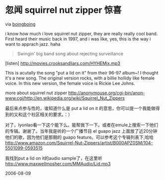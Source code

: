 # 忽闻 squirrel nut zipper 惊喜

via <a href="http://feeds.feedburner.com/~r/boingboing/iBag/~3/9781059/swingin_big_band_son.html">boingboing</a>

i know how much i love squirrel nut zipper, they are really really cool band. First heard their music back in 1997, and i was like, yes, this is the way i want to apprach jazz. haha

>Swingin' big band song about rejecting surveillance

[listen] http://movies.crooksandliars.com/HYHEMix.mp3

This is acutally the song "put a lid on it" from their 96-97 album~! I thought it's a new song. The original version rocks, with a billie hollidy like female voice. In this new version, the female voice is Rickie Lee Johns.

more about squirrel nut zipper
http://anonymouse.org/cgi-bin/anon-www.cgi/http://en.wikipedia.org/wiki/Squirrel_Nut_Zippers

最后来点参与性的，谁知道什么是 put a lid on it 的意思，你可以提一个我能做得到的又和这个社区相关的要求。：）

对了，lyonlao看一下这个能下么。能帮我下一下。或者在emule上搜索一下他们的专辑。谢谢了。当年我是听的一个广播节目 el guapo jazz 上面放了近20分钟他们的歌，因为他们是那期的 guapo feature。可以参考这个专辑列表下,哈哈
http://www.amazon.com/Squirrel-Nut-Zippers/artist/B000APZ0SM/104-5501099-0593515

我找到put a lid on it的audio sample了，在这里听
http://www.maxwellmosher.com/MMAudio/Lid.mp3
<script type="text/javascript"src="http://del.icio.us/js/playtagger"></script>

2006-08-09